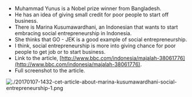 * Muhammad Yunus is a Nobel prize winner from Bangladesh.
* He has an idea of giving small credit for poor people to start off business.
* There is Marina Kusumawardhani, an Indonesian that wants to start embracing social entrepreneurship in Indonesia.
* She thinks that GO - JEK is a good example of social entrepreneurship.
* I think, social entrepreneurship is more into giving chance for poor people to get job or to start business.
* Link to the article, [http://www.bbc.com/indonesia/majalah-38061776](http://www.bbc.com/indonesia/majalah-38061776).
* Full screenshot to the article.

![./20170107-1432-cet-article-about-marina-kusumawardhani-social-entrepreneurship-1.png](./20170107-1432-cet-article-about-marina-kusumawardhani-social-entrepreneurship-1.png)